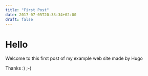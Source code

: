 ```yaml
---
title: "First Post"
date: 2017-07-05T20:33:34+02:00
draft: false
---
```


# Hello

Welcome to this first post of my example web site made by Hugo

Thanks :)    ;-)
 
